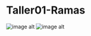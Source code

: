 # Taller01-Ramas
![image alt]((https://github.com/JuanAyala619/Taller01-Ramas/blob/artista/Imagenes/Foto1.jpg))
![image alt]((https://github.com/JuanAyala619/Taller01-Ramas/blob/artista/Imagenes/Foto2.jpg))
